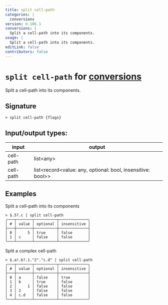 ```yaml
---
title: split cell-path
categories: |
  conversions
version: 0.106.1
conversions: |
  Split a cell-path into its components.
usage: |
  Split a cell-path into its components.
editLink: false
contributors: false
---
```

<!-- This file is automatically generated. Please edit the command in https://github.com/nushell/nushell instead. -->

# `split cell-path` for [conversions](/commands/categories/conversions.md)

<div class='command-title'>Split a cell-path into its components.</div>

## Signature

```> split cell-path {flags} ```


## Input/output types:

| input     | output                                                      |
| --------- | ----------------------------------------------------------- |
| cell-path | list&lt;any&gt;                                                   |
| cell-path | list&lt;record&lt;value: any, optional: bool, insensitive: bool&gt;&gt; |
## Examples

Split a cell-path into its components
```nu
> $.5?.c | split cell-path
╭───┬───────┬──────────┬─────────────╮
│ # │ value │ optional │ insensitive │
├───┼───────┼──────────┼─────────────┤
│ 0 │     5 │ true     │ false       │
│ 1 │ c     │ false    │ false       │
╰───┴───────┴──────────┴─────────────╯

```

Split a complex cell-path
```nu
> $.a!.b?.1."2"."c.d" | split cell-path
╭───┬───────┬──────────┬─────────────╮
│ # │ value │ optional │ insensitive │
├───┼───────┼──────────┼─────────────┤
│ 0 │ a     │ false    │ true        │
│ 1 │ b     │ true     │ false       │
│ 2 │     1 │ false    │ false       │
│ 3 │ 2     │ false    │ false       │
│ 4 │ c.d   │ false    │ false       │
╰───┴───────┴──────────┴─────────────╯

```

